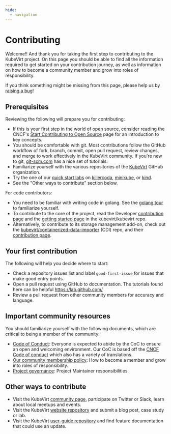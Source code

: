 ```yaml
---
hide:
  - navigation
---
```


# Contributing

Welcome!! And thank you for taking the first step to contributing to the KubeVirt project. On this page you should be able to find all the information required to get started on your contribution journey, as well as information on how to become a community member and grow into roles of responsibility. 

If you think something might be missing from this page, please help us by [raising a bug](https://github.com/kubevirt/user-guide/issues)!

## Prerequisites

Reviewing the following will prepare you for contributing:

* If this is your first step in the world of open source, consider reading the CNCF's [Start Contributing to Open Source](https://contribute.cncf.io/contributors/getting-started/) page for an introduction to key concepts.
* You should be comfortable with git. Most contributions follow the GitHub workflow of fork, branch, commit, open pull request, review changes, and merge to work effectively in the KubeVirt community.  If you're new to git, [git-scm.com](https://git-scm.com/doc) has a nice set of tutorials.
* Familiarize yourself with the various repositories of the [KubeVirt](https://github.com/kubevirt) GitHub organization.
* Try the one of our [quick start labs](https://kubevirt.io/user-guide/) on [killercoda](https://killercoda.com/kubevirt), [minikube](https://kubevirt.io/quickstart_minikube/), or [kind](https://kubevirt.io/quickstart_kind/).
* See the "Other ways to contribute" section below.

For code contributors:

* You need to be familiar with writing code in golang.  See the [golang tour](https://tour.golang.org/welcome/1) to familiarize yourself.
* To contribute to the core of the project, read the Developer [contribution page](https://github.com/kubevirt/kubevirt/blob/main/CONTRIBUTING.md) and the [getting started page](https://github.com/kubevirt/kubevirt/blob/main/docs/getting-started.md) in the kubevirt/kubevirt repo.
* Alternatively, to contribute to its storage management add-on, check out the [kubevirt/containerized-data-importer](https://github.com/kubevirt/containerized-data-importer/tree/main) (CDI) repo, and their [contribution page](https://github.com/kubevirt/containerized-data-importer/blob/main/CONTRIBUTING.md).

## Your first contribution

The following will help you decide where to start:

* Check a repository issues list and label `good-first-issue` for issues that make good entry points.
* Open a pull request using GitHub to documentation. The tutorials found here can be helpful https://lab.github.com/
* Review a pull request from other community members for accuracy and language.

## Important community resources

You should familiarize yourself with the following documents, which are critical to being a member of the community:

* [Code of Conduct](https://github.com/kubevirt/kubevirt/blob/main/CODE_OF_CONDUCT.md): Everyone is expected to abide by the CoC to ensure an open and welcoming environment. Our CoC is based off the [CNCF Code of conduct](https://github.com/cncf/foundation/blob/main/code-of-conduct.md) which also has a variety of translations. 
* [Our community membership policy](https://github.com/kubevirt/community/blob/main/membership_policy.md): How to become a member and grow into roles of responsibility.
* [Project governance](https://github.com/kubevirt/community/blob/main/GOVERNANCE.md): Project Maintainer responsibilities.

## Other ways to contribute

* Visit the KubeVirt [community page](https://kubevirt.io/community/), participate on Twitter or Slack, learn about local meetups and events.
* Visit the KubeVirt [website repository](https://github.com/kubevirt/kubevirt.github.io) and submit a blog post, case study or lab.
* Visit the KubeVirt [user-guide repository](https://github.com/kubevirt/user-guide) and find feature documentation that could use an update.
